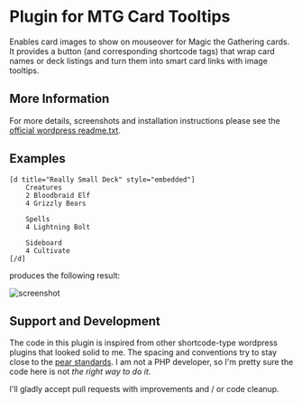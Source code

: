 Plugin for MTG Card Tooltips
============================

Enables card images to show on mouseover for Magic the Gathering cards. It
provides a button (and corresponding shortcode tags) that wrap card names or
deck listings and turn them into smart card links with image tooltips.


More Information
----------------

For more details, screenshots and installation instructions please see the 
[official wordpress readme.txt](https://github.com/SebastianZaha/wordpress_mtg_tooltips/blob/master/readme.txt).


Examples
--------

```
[d title="Really Small Deck" style="embedded"]
    Creatures
    2 Bloodbraid Elf
    4 Grizzly Bears

    Spells
    4 Lightning Bolt

    Sideboard
    4 Cultivate
[/d]
```

produces the following result:

![screenshot](https://raw.github.com/SebastianZaha/wordpress_mtg_tooltips/master/screenshot-2.png)


Support and Development
-----------------------

The code in this plugin is inspired from other shortcode-type wordpress plugins that looked 
solid to me. The spacing and conventions try to stay close to the 
[pear standards](http://pear.php.net/manual/en/standards.php). I am not a PHP developer, so I'm 
pretty sure the code here is not *the right way to do it*. 

I'll gladly accept pull requests with improvements and / or code cleanup.

